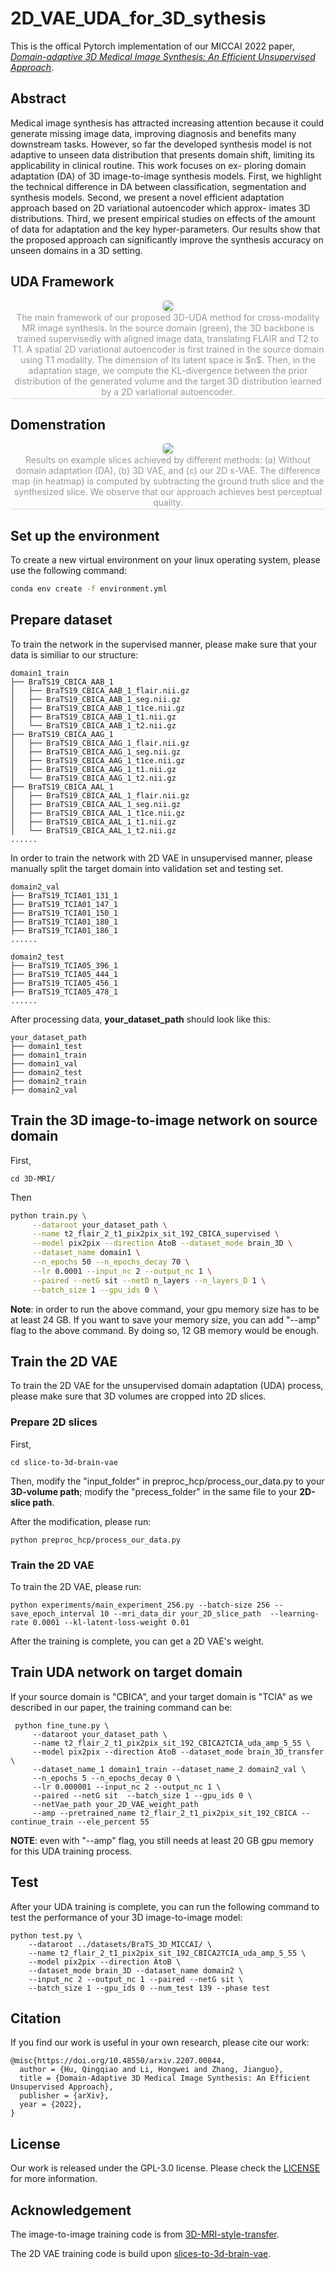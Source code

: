 # 2D_VAE_UDA_for_3D_sythesis
This is the offical Pytorch implementation of our MICCAI 2022 paper, [*Domain-adaptive 3D Medical Image Synthesis:
An Efficient Unsupervised Approach*](https://arxiv.org/pdf/2207.00844.pdf).

## Abstract
Medical image synthesis has attracted increasing attention
because it could generate missing image data, improving diagnosis and
benefits many downstream tasks. However, so far the developed synthesis
model is not adaptive to unseen data distribution that presents domain
shift, limiting its applicability in clinical routine. This work focuses on ex-
ploring domain adaptation (DA) of 3D image-to-image synthesis models.
First, we highlight the technical difference in DA between classification,
segmentation and synthesis models. Second, we present a novel efficient
adaptation approach based on 2D variational autoencoder which approx-
imates 3D distributions. Third, we present empirical studies on effects of
the amount of data for adaptation and the key hyper-parameters. Our
results show that the proposed approach can significantly improve the
synthesis accuracy on unseen domains in a 3D setting.
## UDA Framework 
<center>
    <img style="border-radius: 0.3125em;
    box-shadow: 0 2px 4px 0 rgba(34,36,38,.12),0 2px 10px 0 rgba(34,36,38,.08);" 
    src="figs/miccai_UDA_v4.png">
    <br>
    <div style="color:orange; border-bottom: 1px solid #d9d9d9;
    display: inline-block;
    color: #999;
    padding: 2px;">The main framework of our proposed 3D-UDA method for cross-modality MR image synthesis. In the source domain (green), the 3D backbone is trained supervisedly with aligned image data, translating FLAIR and T2 to T1. A spatial 2D variational autoencoder is first trained in the source domain using T1 modality. The dimension of its latent space is $n$. Then, in the adaptation stage, we compute the KL-divergence between the prior distribution of the generated volume and the target 3D distribution learned by a 2D variational autoencoder.</div>
</center>


## Domenstration
<center>
    <img style="border-radius: 0.3125em;
    box-shadow: 0 2px 4px 0 rgba(34,36,38,.12),0 2px 10px 0 rgba(34,36,38,.08);" 
    src="figs/results_comparison_v6.png">
    <br>
    <div style="color:orange; border-bottom: 1px solid #d9d9d9;
    display: inline-block;
    color: #999;
    padding: 2px;">Results on example slices achieved by different methods: (a) Without domain adaptation (DA), (b) 3D VAE, and (c) our 2D s-VAE. The difference map (in heatmap) is computed by subtracting the ground truth slice and the synthesized slice. We observe that our approach achieves best perceptual quality.</div>
</center>



## Set up the environment
To create a new virtual environment on your linux operating system, please use the following command:
```bash
conda env create -f environment.yml
```

## Prepare dataset
To train the network in the supervised manner, please make sure that your data is similiar to our structure:
```
domain1_train
├── BraTS19_CBICA_AAB_1
│   ├── BraTS19_CBICA_AAB_1_flair.nii.gz
│   ├── BraTS19_CBICA_AAB_1_seg.nii.gz
│   ├── BraTS19_CBICA_AAB_1_t1ce.nii.gz
│   ├── BraTS19_CBICA_AAB_1_t1.nii.gz
│   └── BraTS19_CBICA_AAB_1_t2.nii.gz
├── BraTS19_CBICA_AAG_1
│   ├── BraTS19_CBICA_AAG_1_flair.nii.gz
│   ├── BraTS19_CBICA_AAG_1_seg.nii.gz
│   ├── BraTS19_CBICA_AAG_1_t1ce.nii.gz
│   ├── BraTS19_CBICA_AAG_1_t1.nii.gz
│   └── BraTS19_CBICA_AAG_1_t2.nii.gz
├── BraTS19_CBICA_AAL_1
│   ├── BraTS19_CBICA_AAL_1_flair.nii.gz
│   ├── BraTS19_CBICA_AAL_1_seg.nii.gz
│   ├── BraTS19_CBICA_AAL_1_t1ce.nii.gz
│   ├── BraTS19_CBICA_AAL_1_t1.nii.gz
│   └── BraTS19_CBICA_AAL_1_t2.nii.gz
......
```
In order to train the network with 2D VAE in unsupervised manner, please manually split the target domain into validation set and testing set. 
```
domain2_val
├── BraTS19_TCIA01_131_1
├── BraTS19_TCIA01_147_1
├── BraTS19_TCIA01_150_1
├── BraTS19_TCIA01_180_1
├── BraTS19_TCIA01_186_1
......
```

```
domain2_test
├── BraTS19_TCIA05_396_1
├── BraTS19_TCIA05_444_1
├── BraTS19_TCIA05_456_1
├── BraTS19_TCIA05_478_1
......
```

After processing data, **your_dataset_path** should look like this:
```
your_dataset_path
├── domain1_test
├── domain1_train
├── domain1_val
├── domain2_test
├── domain2_train
├── domain2_val

```
## Train the 3D image-to-image network on source domain
First,
```
cd 3D-MRI/
```
Then
```bash
python train.py \
     --dataroot your_dataset_path \
     --name t2_flair_2_t1_pix2pix_sit_192_CBICA_supervised \
     --model pix2pix --direction AtoB --dataset_mode brain_3D \
     --dataset_name domain1 \
     --n_epochs 50 --n_epochs_decay 70 \
     --lr 0.0001 --input_nc 2 --output_nc 1 \
     --paired --netG sit --netD n_layers --n_layers_D 1 \
     --batch_size 1 --gpu_ids 0 \
```
**Note**: in order to run the above command, your gpu memory size has to be at least 24 GB. If you want to save your memory size, you can add "--amp" flag to the above command. By doing so, 12 GB memory would be enough.

## Train the 2D VAE
To train the 2D VAE for the unsupervised domain adaptation (UDA) process, please make sure that 3D volumes are cropped into 2D slices.

### Prepare 2D slices
First,
```
cd slice-to-3d-brain-vae
```
Then, modify the "input_folder" in preproc_hcp/process_our_data.py to your **3D-volume path**; modify the "precess_folder" in the same file to your **2D-slice path**. 

After the modification, please run:
```
python preproc_hcp/process_our_data.py
```
### Train the 2D VAE
To train the 2D VAE, please run:

```
python experiments/main_experiment_256.py --batch-size 256 --save_epoch_interval 10 --mri_data_dir your_2D_slice_path  --learning-rate 0.0001 --kl-latent-loss-weight 0.01
```

After the training is complete, you can get a 2D VAE's weight.

## Train UDA network on target domain 
If your source domain is "CBICA", and your target domain is "TCIA" as we described in our paper, the training command can be:
```
 python fine_tune.py \
     --dataroot your_dataset_path \
     --name t2_flair_2_t1_pix2pix_sit_192_CBICA2TCIA_uda_amp_5_55 \
     --model pix2pix --direction AtoB --dataset_mode brain_3D_transfer \
     --dataset_name_1 domain1_train --dataset_name_2 domain2_val \
     --n_epochs 5 --n_epochs_decay 0 \
     --lr 0.000001 --input_nc 2 --output_nc 1 \
     --paired --netG sit  --batch_size 1 --gpu_ids 0 \
     --netVae_path your_2D_VAE_weight_path
     --amp --pretrained_name t2_flair_2_t1_pix2pix_sit_192_CBICA --continue_train --ele_percent 55
```
**NOTE**: even with "--amp" flag, you still needs at least 20 GB gpu memory for this UDA training process.

## Test
After your UDA training is complete, you can run the following command to test the performance of your 3D image-to-image model:

```
python test.py \
    --dataroot ../datasets/BraTS_3D_MICCAI/ \
    --name t2_flair_2_t1_pix2pix_sit_192_CBICA2TCIA_uda_amp_5_55 \
    --model pix2pix --direction AtoB \
    --dataset_mode brain_3D --dataset_name domain2 \
    --input_nc 2 --output_nc 1 --paired --netG sit \
    --batch_size 1 --gpu_ids 0 --num_test 139 --phase test
```
## Citation

If you find our work is useful in your own research, please cite our work:
```
@misc{https://doi.org/10.48550/arxiv.2207.00844,
  author = {Hu, Qingqiao and Li, Hongwei and Zhang, Jianguo},  
  title = {Domain-Adaptive 3D Medical Image Synthesis: An Efficient Unsupervised Approach},
  publisher = {arXiv},
  year = {2022},
}

```

## License
Our work is released under the GPL-3.0 license. Please check the [LICENSE](LICENSE) for more information.

## Acknowledgement
The image-to-image training code is from    [3D-MRI-style-transfer](https://github.com/Linus4world/3D-MRI-style-transfer).

The 2D VAE training code is build upon [slices-to-3d-brain-vae](https://github.com/voanna/slices-to-3d-brain-vae).


